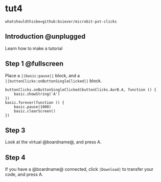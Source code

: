 # tut4

```package
whatshouldthisbe=github:bsiever/microbit-pxt-clicks
```

## Introduction @unplugged

Learn how to make a tutorial 


## Step 1 @fullscreen

Place a ``||basic:pause||`` block, and a ``||buttonClicks:onButtonSingleClicked||`` block.

```blocks
buttonClicks.onButtonSingleClicked(buttonClicks.AorB.A, function () {
	basic.showString('A')
})
basic.forever(function () {
    basic.pause(1000)
    basic.clearScreen()
})
```

## Step 3

Look at the virtual @boardname@, and press A.

## Step 4

If you have a @boardname@ connected, click ``|Download|`` to transfer your code, and press A.

